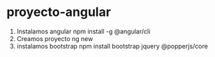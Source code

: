 # proyecto-angular

1. Instalamos angular
   npm install -g @angular/cli
2. Creamos proyecto
   ng new
3. instalamos bootstrap
   npm install bootstrap jquery @popperjs/core
